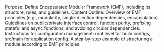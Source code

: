Purpose: Define Encapsulated Modular Framework (EMF), including its structure, rules, and guidelines.
Content Outline:
Overview of EMF principles (e.g., modularity, single-direction dependencies, encapsulation).
Guidelines on public/private interface control, function purity, prefixing stateful and async functions, and avoiding circular dependencies.
Instructions for configuration management: root level for build configs, src/main for application config.
A step-by-step example of structuring a module according to EMF principles.
